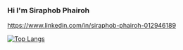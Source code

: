 ### Hi I'm Siraphob Phairoh

https://www.linkedin.com/in/siraphob-phairoh-012946189

[![Top Langs](https://github-readme-stats.vercel.app/api/top-langs/?username=SoSira01&layout=compact)](https://github.com/anuraghazra/github-readme-stats)

